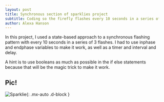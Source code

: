 ```yaml
---
layout: post
title: Synchronous section of sparklies project
subtitle: Coding so the firefly flashes every 10 seconds in a series of 3 flashes
author: Alexa Hanson
---
```


In this project, I used a state-based approach to a synchronous flashing pattern with every 10 seconds in a series of 3 flashes. I had to use inphase and endphase variables to make it work, as well as a timer and interval and delay.

A hint is to use booleans as much as possible in the if else statements because that will be the magic trick to make it work.

## Pic!


![Sparklie](https://alexahanson22-ui.github.io/assets/img/sparklie.jpeg){: .mx-auto .d-block }

